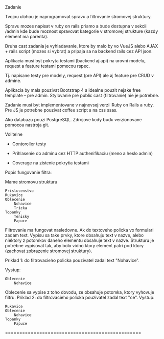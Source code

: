 Zadanie



Tvojou ulohou je naprogramovat spravu a filtrovanie stromovej struktury.

Spravu mozes napisat v ruby on rails priamo a bude dostupna v sekcii /admin kde bude moznost spravovat kategorie v stromovej strukture (kazdy element ma parenta).

Druha cast zadania je vyhladavanie, ktore by malo by vo VueJS alebo AJAX + rails script (mozes si vybrat) a pripaja sa na backend rails cez API json.



Aplikacia musi byt pokryta testami (backend aj api) na urovni modelu, request a feature testami pomocou rspec.

Tj. napisane testy pre modely, request (pre API) ale aj feature pre CRUD v admine.



Aplikacia by mala pouzivat Bootstrap 4 a idealne pouzit nejake free template – pre admin. Stylovanie pre public cast (filtrovanie) nie je potrebne.



Zadanie musi byt implementovane v najnovsej verzii Ruby on Rails  a ruby. Pre JS je potrebne pouzivat coffee script a na css ssas.

Ako databazu pouzi PostgreSQL. Zdrojove kody budu verzionovane pomocou nastroja git.



Volitelne



- Contoroller testy

- Prihlasenie do adminu cez HTTP authenifikaciu (meno a heslo admin)

- Coverage na zistenie pokrytia testami



Popis fungovanie filtra:



Mame stromovu strukturu

    Prislusenstvo
    Rukavice
    Oblecenie
        Nohavice
        Tricka
    Topanky
        Tenisky
        Papuce



Filtrovanie ma fungovat nasledovne. Ak do textoveho policka vo formulari zadam text. Vypisu sa take prvky, ktore obsahuju text v nazve, alebo niektory z potomkov daneho elementu obsahuje text v nazve. Strukturu je potrebne vypisovat tak, aby bolo vidno ktory element patri pod ktory (zachovat zobrazenie stromovej struktury).



Priklad 1: do filtrovacieho policka pouzivatel zadal text "Nohavice".

Vystup:



    Oblecenie
        Nohavice

Oblecenie sa vypise z toho dovodu, ze obsahuje potomka, ktory vyhovuje filtru. Priklad 2: do filtrovacieho policka pouzivatel zadal text "ce". Vystup:

    Rukavice
    Oblecenie
        Nohavice
    Topanky
        Papuce



================================================
